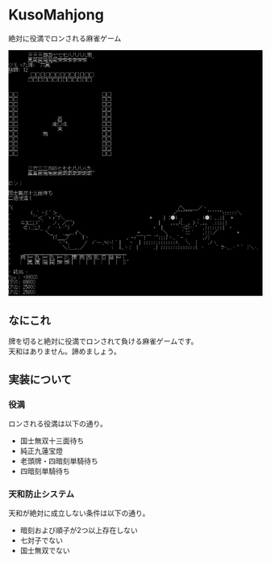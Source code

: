 # KusoMahjong

絶対に役満でロンされる麻雀ゲーム

![kuso_mahjong](assets/kuso_mahjong.png)

## なにこれ

牌を切ると絶対に役満でロンされて負ける麻雀ゲームです。  
天和はありません。諦めましょう。

## 実装について

### 役満

ロンされる役満は以下の通り。

- 国士無双十三面待ち
- 純正九蓮宝燈
- 老頭牌・四暗刻単騎待ち
- 四暗刻単騎待ち

### 天和防止システム

天和が絶対に成立しない条件は以下の通り。

- 暗刻および順子が2つ以上存在しない
- 七対子でない
- 国士無双でない
